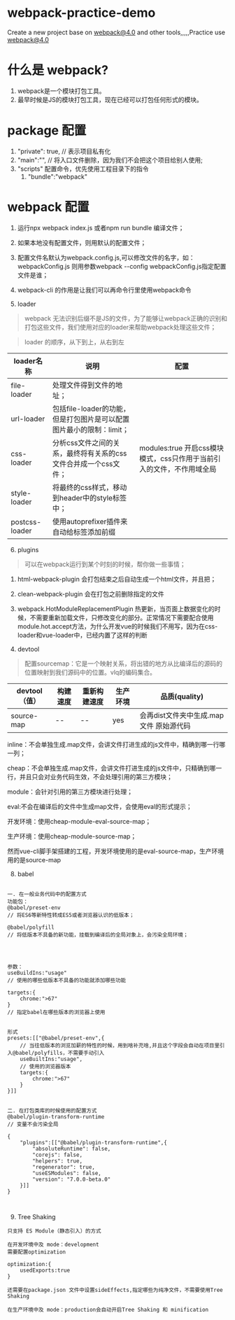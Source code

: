 # webpack-practice-demo
Create a new project base on webpack@4.0 and other tools,,,,,Practice use webpack@4.0


# 什么是 webpack?
1. webpack是一个模块打包工具。
2. 最早时候是JS的模块打包工具，现在已经可以打包任何形式的模块。

# package 配置
1. "private": true, // 表示项目私有化
2. "main":"", // 将入口文件删除，因为我们不会把这个项目给别人使用;
3. "scripts" 配置命令，优先使用工程目录下的指令
    1. "bundle":"webpack"


# webpack 配置
1. 运行npx webpack index.js 或者npm run bundle 编译文件；
2. 如果本地没有配置文件，则用默认的配置文件；
3. 配置文件名默认为webpack.config.js,可以修改文件的名字，如：webpackConfig.js 则用参数webpack --config webpackConfig.js指定配置文件是谁；
4. webpack-cli 的作用是让我们可以再命令行里使用webpack命令

5. loader
> webpack 无法识别后缀不是JS的文件，为了能够让webpack正确的识别和打包这些文件，我们使用对应的loader来帮助webpack处理这些文件；

> loader 的顺序，从下到上，从右到左

| loader名称 | 说明 | 配置 |
| ---- | ---- | ---- |
| file-loader | 处理文件得到文件的地址； |
| url-loader | 包括file-loader的功能，但是打包图片是可以配置图片最小的限制：limit； |
| css-loader | 分析css文件之间的关系，最终将有关系的css文件合并成一个css文件； | modules:true 开启css模块模式，css只作用于当前引入的文件，不作用域全局
| style-loader | 将最终的css样式，移动到header中的style标签中； |
| postcss-loader | 使用autoprefixer插件来自动给标签添加前缀 |

6. plugins
>  可以在webpack运行到某个时刻的时候，帮你做一些事情；

   1. html-webpack-plugin 会打包结束之后自动生成一个html文件，并且把；
   2. clean-webpack-plugin 会在打包之前删除指定的文件
   3. webpack.HotModuleReplacementPlugin 热更新，当页面上数据变化的时候，不需要重新加载文件，只修改变化的部分。正常情况下需要配合使用module.hot.accept方法，为什么开发vue的时候我们不用写，因为在css-loader和vue-loader中，已经内置了这样的判断


7. devtool
> 配置sourcemap：它是一个映射关系，将出错的地方从比编译后的源码的位置映射到我们源码中的位置。vlq的编码集合。



| devtool（值） | 构建速度 | 重新构建速度 | 生产环境 | 品质(quality) |
| ---- | ---- | ---- | --- | --- |
| source-map | -- | -- | yes | 会再dist文件夹中生成.map文件 原始源代码 |

inline：不会单独生成.map文件，会讲文件打进生成的js文件中，精确到哪一行哪一列；

cheap：不会单独生成.map文件，会讲文件打进生成的js文件中，只精确到哪一行，并且只会对业务代码生效，不会处理引用的第三方模块；

module：会针对引用的第三方模块进行处理；

eval:不会在编译后的文件中生成map文件，会使用eval的形式提示；

开发环境：使用cheap-module-eval-source-map；

生产环境：使用cheap-module-source-map；

然而vue-cli脚手架搭建的工程，开发环境使用的是eval-source-map，生产环境用的是source-map



8. babel
```

一. 在一般业务代码中的配置方式
功能包：
@babel/preset-env
// 将ES6等新特性转成ES5或者浏览器认识的低版本；

@babel/polyfill
// 将低版本不具备的新功能，挂载到编译后的全局对象上，会污染全局环境；




参数：
useBuildIns:"usage"
// 使用的哪些低版本不具备的功能就添加哪些功能

targets:{
    chrome:">67"
}
// 指定babel在哪些版本的浏览器上使用


形式
presets:[["@babel/preset-env",{
    // 当往低版本的浏览加薪的特性的时候，用到啥补充啥,并且这个字段会自动在项目里引入@babel/polyfills，不需要手动引入
    useBuiltIns:"usage",
    // 使用的浏览器版本
    targets:{
        chrome:">67"
    }
}]]


二. 在打包类库的时候使用的配置方式
@babel/plugin-transform-runtime
// 变量不会污染全局

{
    "plugins":[["@babel/plugin-transform-runtime",{
        "absoluteRuntime": false,
        "corejs": false,
        "helpers": true,
        "regenerator": true,
        "useESModules": false,
        "version": "7.0.0-beta.0"
    }]]
}



```



9. Tree Shaking 
```
只支持 ES Module（静态引入）的方式

在开发环境中及 mode：development
需要配置optimization

optimization:{
    usedExports:true
}

还需要在package.json 文件中设置sideEffects,指定哪些为纯净文件，不需要使用Tree Shaking

在生产环境中及 mode：production会自动开启Tree Shaking 和 minification

```